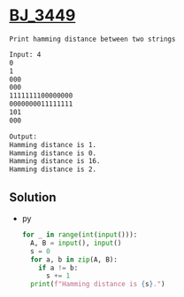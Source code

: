# [BJ_3449](https://acmicpc.net/problem/3449)

```en
Print hamming distance between two strings
```

```txt
Input: 4
0
1
000
000
1111111100000000
0000000011111111
101
000

Output:
Hamming distance is 1.
Hamming distance is 0.
Hamming distance is 16.
Hamming distance is 2.
```

## Solution

* py

  ```py
  for _ in range(int(input())):
    A, B = input(), input()
    s = 0
    for a, b in zip(A, B):
      if a != b:
        s += 1
    print(f"Hamming distance is {s}.")
  ```
